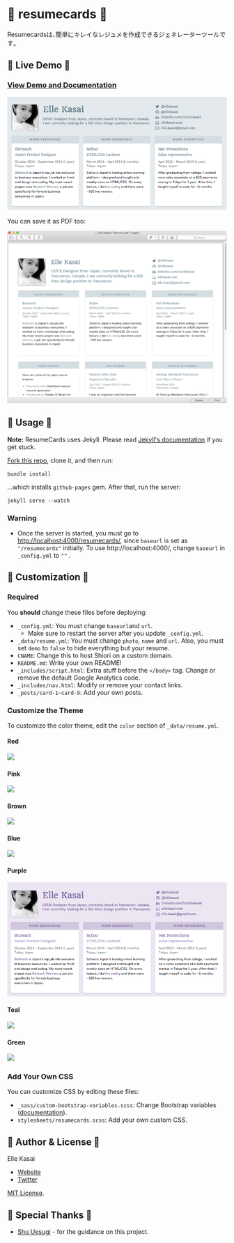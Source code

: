 # :briefcase: resumecards :briefcase:

Resumecardsは､簡単にキレイなレジュメを作成できるジェネレーターツールです｡

## :briefcase: Live Demo :briefcase:

### [View Demo and Documentation](http://ellekasai.github.io/resumecards)

![](images/sample_default.png)

You can save it as PDF too:

![](images/resume_print_preview.png)

## :briefcase: Usage :briefcase:

**Note:** ResumeCards uses Jekyll. Please read [Jekyll's documentation](http://jekyllrb.com/) if you get stuck.

[Fork this repo](http://github.com/ellekasai/resumecard/fork), clone it, and then run:

```
bundle install
```

...which installs `github-pages` gem. After that, run the server:

```
jekyll serve --watch
```
### Warning

* Once the server is started, you must go to [http://localhost:4000/resumecards/](http://localhost:4000/resumecards/), since `baseurl` is set as `"/resumecards"` initially. To use  http://localhost:4000/, change `baseurl` in `_config.yml` to `""` .

## :briefcase: Customization :briefcase:

### Required

You **should** change these files before deploying:

* `_config.yml`: You must change `baseurl`and `url`.
  * Make sure to restart the server after you update `_config.yml`.
* `_data/resume.yml`: You must change `photo`, `name` and `url`. Also, you must set `demo` to `false` to hide everything but your resume.
* `CNAME`: Change this to host Shiori on a custom domain.
* `README.md`: Write your own README!
* `_includes/script.html`: Extra stuff before the `</body>` tag. Change or remove the default Google Analytics code.
* `_includes/nav.html`: Modify or remove your contact links.
* `_posts/card-1~card-9`: Add your own posts.

### Customize the Theme

To customize the color theme, edit the `color` section of `_data/resume.yml`.

#### Red
![](images/sample_red.png)

#### Pink
![](images/sample_pink.png)

#### Brown
![](images/sample_brown.png)

#### Blue
![](images/sample_blue.png)

#### Purple
![](images/sample_purple.png)

#### Teal
![](images/sample_teal.png)

#### Green
![](images/sample_green.png)

### Add Your Own CSS

You can customize CSS by editing these files:

* `_sass/custom-bootstrap-variables.scss`: Change Bootstrap variables ([documentation](http://getbootstrap.com/customize)).
* `stylesheets/resumecards.scss`: Add your own custom CSS.

## :briefcase: Author & License :briefcase:

Elle Kasai

- [Website](http://ellekasai.com/about)
- [Twitter](http://twitter.com/ellekasai)

[MIT License](http://ellekasai.mit-license.org).

## :briefcase: Special Thanks :briefcase:

* [Shu Uesugi](http://github.com/chibicode) - for the guidance on this project.


